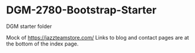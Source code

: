 # DGM-2780-Bootstrap-Starter
DGM starter folder

Mock of https://jazzteamstore.com/
Links to blog and contact pages are at the bottom of the index page.
